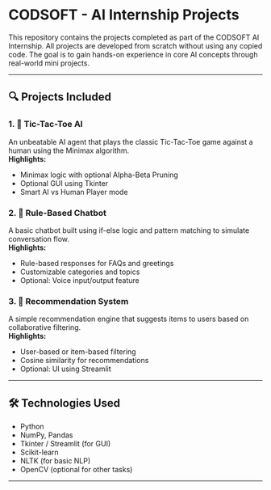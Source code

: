 # CODSOFT - AI Internship Projects

This repository contains the projects completed as part of the CODSOFT AI Internship. All projects are developed from scratch without using any copied code. The goal is to gain hands-on experience in core AI concepts through real-world mini projects.

---

## 🔍 Projects Included

### 1. 🧠 Tic-Tac-Toe AI
An unbeatable AI agent that plays the classic Tic-Tac-Toe game against a human using the Minimax algorithm.  
**Highlights:**
- Minimax logic with optional Alpha-Beta Pruning
- Optional GUI using Tkinter
- Smart AI vs Human Player mode

### 2. 💬 Rule-Based Chatbot
A basic chatbot built using if-else logic and pattern matching to simulate conversation flow.  
**Highlights:**
- Rule-based responses for FAQs and greetings
- Customizable categories and topics
- Optional: Voice input/output feature

### 3. 🎯 Recommendation System
A simple recommendation engine that suggests items to users based on collaborative filtering.  
**Highlights:**
- User-based or item-based filtering
- Cosine similarity for recommendations
- Optional: UI using Streamlit

---

## 🛠️ Technologies Used
- Python
- NumPy, Pandas
- Tkinter / Streamlit (for GUI)
- Scikit-learn
- NLTK (for basic NLP)
- OpenCV (optional for other tasks)

---

